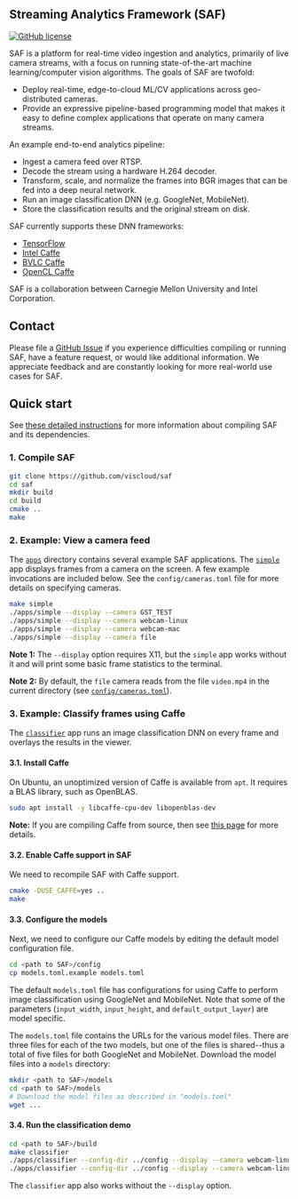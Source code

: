 ## Streaming Analytics Framework (SAF)
[![GitHub license](https://img.shields.io/badge/license-apache-green.svg?style=flat)](https://www.apache.org/licenses/LICENSE-2.0)

SAF is a platform for real-time video ingestion and analytics, primarily of
live camera streams, with a focus on running state-of-the-art machine
learning/computer vision algorithms. The goals of SAF are twofold:
* Deploy real-time, edge-to-cloud ML/CV applications across geo-distributed cameras.
* Provide an expressive pipeline-based programming model that makes it easy to define
complex applications that operate on many camera streams.

An example end-to-end analytics pipeline:
* Ingest a camera feed over RTSP.
* Decode the stream using a hardware H.264 decoder.
* Transform, scale, and normalize the frames into BGR images that can be fed
into a deep neural network.
* Run an image classification DNN (e.g. GoogleNet, MobileNet).
* Store the classification results and the original stream on disk.

SAF currently supports these DNN frameworks:
* [TensorFlow](https://github.com/tensorflow/tensorflow)
* [Intel Caffe](https://github.com/intel/caffe)
* [BVLC Caffe](https://github.com/BVLC/caffe)
* [OpenCL Caffe](https://github.com/BVLC/caffe/tree/opencl)

SAF is a collaboration between Carnegie Mellon University and Intel Corporation.

## Contact
Please file a [GitHub Issue](https://github.com/viscloud/saf/issues) if you experience difficulties compiling or running SAF, have a feature request, or would like additional information. We appreciate feedback and are constantly looking for more real-world use cases for SAF.

## Quick start
See [these detailed instructions](https://github.com/viscloud/saf/wiki/Building) for more information about
compiling SAF and its dependencies.

### 1. Compile SAF
```sh
git clone https://github.com/viscloud/saf
cd saf
mkdir build
cd build
cmake ..
make
```

### 2. Example: View a camera feed
The [`apps`](https://github.com/viscloud/saf/tree/master/apps) directory contains
several example SAF applications. The
[`simple`](https://github.com/viscloud/saf/blob/master/apps/simple/simple.cpp) app
displays frames from a camera on the screen. A few example invocations are included below.
See the `config/cameras.toml` file for more details on specifying cameras.
```sh
make simple
./apps/simple --display --camera GST_TEST
./apps/simple --display --camera webcam-linux
./apps/simple --display --camera webcam-mac
./apps/simple --display --camera file
```

**Note 1:** The `--display` option requires X11, but the `simple` app works without
it and will print some basic frame statistics to the terminal.

**Note 2:** By default, the `file` camera reads from the file `video.mp4` in the
current directory (see
[`config/cameras.toml`](https://github.com/viscloud/saf/blob/master/config/cameras.toml.example)).

### 3. Example: Classify frames using Caffe
The [`classifier`](https://github.com/viscloud/saf/blob/master/apps/classifier/classifier.cpp) app runs an image classification DNN on every frame and overlays the results in the viewer.

#### 3.1. Install Caffe
On Ubuntu, an unoptimized version of Caffe is available from `apt`. It requires a BLAS library, such as OpenBLAS.
```sh
sudo apt install -y libcaffe-cpu-dev libopenblas-dev
```

**Note:** If you are compiling Caffe from source, then see [this page](https://github.com/viscloud/saf/wiki/Building:-Caffe-Support) for more details.

#### 3.2. Enable Caffe support in SAF
We need to recompile SAF with Caffe support.
```sh
cmake -DUSE_CAFFE=yes ..
make
```

#### 3.3. Configure the models
Next, we need to configure our Caffe models by editing the default model configuration file.
```sh
cd <path to SAF>/config
cp models.toml.example models.toml
```

The default `models.toml` file has configurations for using Caffe to perform image
classification using GoogleNet and MobileNet. Note that some of the parameters
(`input_width`, `input_height`, and `default_output_layer`) are model specific.

The `models.toml` file contains the URLs for the various model files. There are
three files for each of the two models, but one of the files is shared--thus a
total of five files for both GoogleNet and MobileNet. Download the model files into a `models` directory:
```sh
mkdir <path to SAF>/models
cd <path to SAF>/models
# Download the model files as described in "models.toml"
wget ...
```

#### 3.4. Run the classification demo
```sh
cd <path to SAF>/build
make classifier
./apps/classifier --config-dir ../config --display --camera webcam-linux --model googlenet
./apps/classifier --config-dir ../config --display --camera webcam-linux --model mobilenet
```

The `classifier` app also works without the `--display` option.
